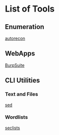 # List of Tools

## Enumeration

[autorecon](tools/autorecon.md)

## WebApps

[BurpSuite](tools/BurpSuite.md)

## CLI Utilities
### Text and Files

[sed](cli_utilities/sed.md)
### Wordlists

[seclists](cli_utilities/seclists.md)